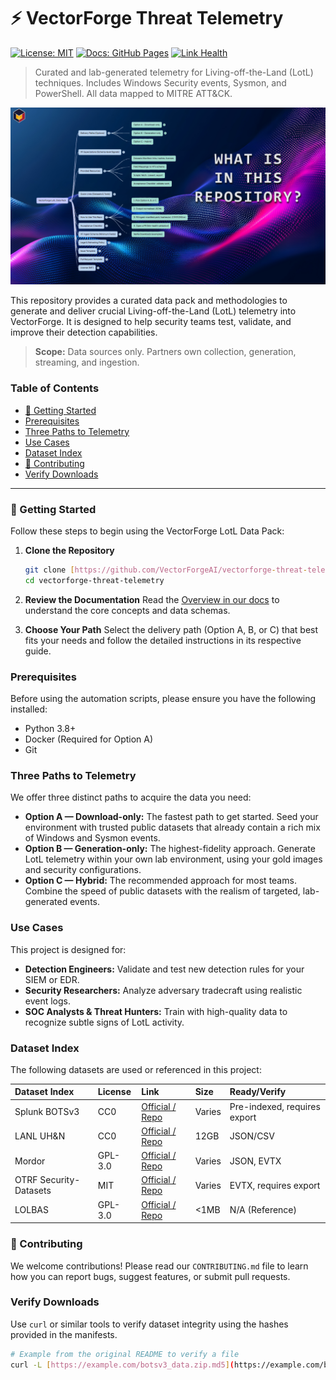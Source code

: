 # ⚡ VectorForge Threat Telemetry

[![License: MIT](https://img.shields.io/badge/license-MIT-green.svg)](LICENSE)
[![Docs: GitHub Pages](https://img.shields.io/badge/docs-GitHub%20Pages-blue.svg)](https://vectorforgeai.github.io/vectorforge-threat-telemetry/)
[![Link Health](https://img.shields.io/github/actions/workflow/status/VectorForgeAI/vectorforge-threat-telemetry/link-check.yml?label=link%20health)](https://github.com/VectorForgeAI/vectorforge-threat-telemetry/actions/workflows/link-check.yml)

> Curated and lab-generated telemetry for Living-off-the-Land (LotL) techniques. Includes Windows Security events, Sysmon, and PowerShell. All data mapped to MITRE ATT&CK.

![VectorForge LotL Data Pack](https://github.com/VectorForgeAI/vectorforge-threat-telemetry/raw/main/assets/flow.png)

This repository provides a curated data pack and methodologies to generate and deliver crucial Living-off-the-Land (LotL) telemetry into VectorForge. It is designed to help security teams test, validate, and improve their detection capabilities.

> **Scope:** Data sources only. Partners own collection, generation, streaming, and ingestion.


### Table of Contents
- [🚀 Getting Started](#getting-started)
- [Prerequisites](#prerequisites)
- [Three Paths to Telemetry](#three-paths-to-telemetry)
- [Use Cases](#use-cases)
- [Dataset Index](#dataset-index)
- [🤝 Contributing](#contributing)
- [Verify Downloads](#verify-downloads)

---

### 🚀 Getting Started

Follow these steps to begin using the VectorForge LotL Data Pack:

1.  **Clone the Repository**
    ```bash
    git clone [https://github.com/VectorForgeAI/vectorforge-threat-telemetry.git](https://github.com/VectorForgeAI/vectorforge-threat-telemetry.git)
    cd vectorforge-threat-telemetry
    ```
2.  **Review the Documentation**
    Read the [Overview in our docs](docs/00-overview.md) to understand the core concepts and data schemas.

3.  **Choose Your Path**
    Select the delivery path (Option A, B, or C) that best fits your needs and follow the detailed instructions in its respective guide.

### Prerequisites

Before using the automation scripts, please ensure you have the following installed:
- Python 3.8+
- Docker (Required for Option A)
- Git

### Three Paths to Telemetry

We offer three distinct paths to acquire the data you need:

* **Option A — Download-only:** The fastest path to get started. Seed your environment with trusted public datasets that already contain a rich mix of Windows and Sysmon events.
* **Option B — Generation-only:** The highest-fidelity approach. Generate LotL telemetry within your own lab environment, using your gold images and security configurations.
* **Option C — Hybrid:** The recommended approach for most teams. Combine the speed of public datasets with the realism of targeted, lab-generated events.

### Use Cases

This project is designed for:
- **Detection Engineers:** Validate and test new detection rules for your SIEM or EDR.
- **Security Researchers:** Analyze adversary tradecraft using realistic event logs.
- **SOC Analysts & Threat Hunters:** Train with high-quality data to recognize subtle signs of LotL activity.

### Dataset Index

The following datasets are used or referenced in this project:

| Dataset Index | License | Link | Size | Ready/Verify |
| :--- | :--- | :--- | :--- | :--- |
| Splunk BOTSv3 | CC0 | [Official / Repo](https://github.com/splunk/botsv3) | Varies | Pre-indexed, requires export |
| LANL UH&N | CC0 | [Official / Repo](https://csr.lanl.gov/data/2017/) | 12GB | JSON/CSV |
| Mordor | GPL-3.0 | [Official / Repo](https://github.com/UraSecTeam/mordor) | Varies | JSON, EVTX |
| OTRF Security-Datasets| MIT | [Official / Repo](https://github.com/OTRF/Security-Datasets) | Varies | EVTX, requires export |
| LOLBAS | GPL-3.0 | [Official / Repo](https://github.com/LOLBAS-Project/LOLBAS) | <1MB | N/A (Reference) |

### 🤝 Contributing

We welcome contributions! Please read our `CONTRIBUTING.md` file to learn how you can report bugs, suggest features, or submit pull requests.

### Verify Downloads

Use `curl` or similar tools to verify dataset integrity using the hashes provided in the manifests.
```bash
# Example from the original README to verify a file
curl -L [https://example.com/botsv3_data.zip.md5](https://example.com/botsv3_data.zip.md5)
